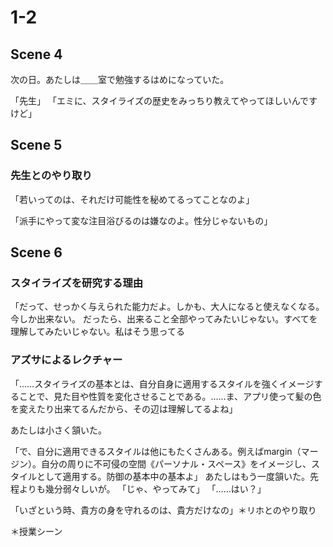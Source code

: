 # 1-2

## Scene 4
次の日。あたしは＿＿室で勉強するはめになっていた。

「先生」
「エミに、スタイライズの歴史をみっちり教えてやってほしいんですけど」

## Scene 5

### 先生とのやり取り

「若いってのは、それだけ可能性を秘めてるってことなのよ」

「派手にやって変な注目浴びるのは嫌なのよ。性分じゃないもの」

## Scene 6

### スタイライズを研究する理由
「だって、せっかく与えられた能力だよ。しかも、大人になると使えなくなる。
今しか出来ない。
だったら、出来ること全部やってみたいじゃない。すべてを理解してみたいじゃない。私はそう思ってる

### アズサによるレクチャー

「……スタイライズの基本とは、自分自身に適用するスタイルを強くイメージすることで、見た目や性質を変化させることである。……ま、アプリ使って髪の色を変えたり出来てるんだから、その辺は理解してるよね」
 
あたしは小さく頷いた。

「で、自分に適用できるスタイルは他にもたくさんある。例えばmargin（マージン）。自分の周りに不可侵の空間《パーソナル・スペース》をイメージし、スタイルとして適用する。防御の基本中の基本よ」
 あたしはもう一度頷いた。先程よりも幾分弱々しいが。
  「じゃ、やってみて」
   「……はい？」


「いざという時、貴方の身を守れるのは、貴方だけなの」＊リホとのやり取り

＊授業シーン
<!--stackedit_data:
eyJoaXN0b3J5IjpbMzA4Mzk2NjM5LC0xOTE5OTIwODg5LDg2OD
M1NDM4NywxMjMxOTI2OTk5XX0=
-->